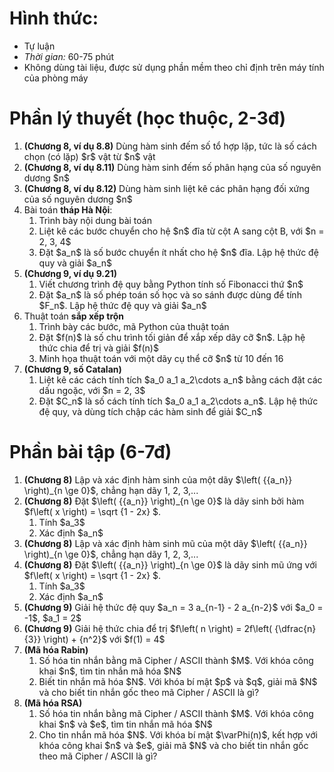 # Hình thức:
  * Tự luận
  * _Thời gian:_ 60-75 phút
  * Không dùng tài liệu, được sử dụng phần mềm theo chỉ định trên máy tính của phòng máy

# Phần lý thuyết (học thuộc, 2-3đ)
<ol>
 <li><b>(Chương 8, ví dụ 8.8)</b>
  Dùng hàm sinh đếm số tổ hợp lặp, tức là số cách chọn (có lặp) $r$ vật từ $n$ vật
 </li>
 
 <li><b>(Chương 8, ví dụ 8.11)</b>
  Dùng hàm sinh đếm số phân hạng của số nguyên dương $n$
 </li>
 
 <li><b>(Chương 8, ví dụ 8.12)</b>
  Dùng hàm sinh liệt kê các phân hạng đối xứng của số nguyên dương $n$
 </li>
 
 <li>Bài toán <b>tháp Hà Nội</b>:
  <ol>
   <li>Trình bày nội dung bài toán</li>
   <li>Liệt kê các bước chuyển cho hệ $n$ đĩa từ cột A sang cột B, với $n = 2, 3, 4$</li>
   <li>Đặt $a_n$ là số bước chuyển ít nhất cho hệ $n$ đĩa. Lập hệ thức đệ quy và giải $a_n$</li>
  </ol>
 </li>
 <li><b>(Chương 9, ví dụ 9.21)</b>
  <ol>
  <li>Viết chương trình đệ quy bằng Python tính số Fibonacci thứ $n$</li>
  <li>Đặt $a_n$ là số phép toán số học và so sánh được dùng để tính $F_n$. Lập hệ thức đệ quy và giải $a_n$</li>
  </ol>
 </li>
 <li>Thuật toán <b>sắp xếp trộn</b>
  <ol>
   <li>Trình bày các bước, mã Python của thuật toán</li>
   <li>Đặt $f(n)$ là số chu trình tối giản để xắp xếp dãy cỡ $n$. Lập hệ thức chia để trị và giải $f(n)$</li>
   <li>Minh họa thuật toán với một dãy cụ thể cỡ $n$ từ 10 đến 16</li>
  </ol>
 </li>

 <li><b>(Chương 9, số Catalan)</b>
  <ol>
   <li>Liệt kê các cách tính tích $a_0 a_1 a_2\cdots a_n$ bằng cách đặt các dấu ngoặc, với $n = 2, 3$</li>
   <li>Đặt $C_n$ là số cách tính tích $a_0 a_1 a_2\cdots a_n$. Lập hệ thức đệ quy, và dùng tích chập các hàm sinh để giải $C_n$</li>
  </ol>
 </li>
</ol>

# Phần bài tập (6-7đ)
<ol>
 <li><b>(Chương 8)</b>
  Lập và xác định hàm sinh của một dãy $\left( {{a_n}} \right)_{n \ge 0}$, chẳng hạn dãy 1, 2, 3,...
 </li>
 
 <li><b>(Chương 8)</b>
  Đặt $\left( {{a_n}} \right)_{n \ge 0}$ là dãy sinh bởi hàm $f\left( x \right) = \sqrt {1 - 2x} $.
  <ol>
   <li>Tính $a_3$</li>
   <li>Xác định $a_n$</li>
  </ol>
 </li>

<li><b>(Chương 8)</b>
  Lập và xác định hàm sinh mũ của một dãy $\left( {{a_n}} \right)_{n \ge 0}$, chẳng hạn dãy 1, 2, 3,...
 </li>
 
 <li><b>(Chương 8)</b>
  Đặt $\left( {{a_n}} \right)_{n \ge 0}$ là dãy sinh mũ ứng với $f\left( x \right) = \sqrt {1 - 2x} $.
  <ol>
   <li>Tính $a_3$</li>
   <li>Xác định $a_n$</li>
  </ol>
 </li>

 <li><b>(Chương 9)</b>
  Giải hệ thức đệ quy $a_n = 3 a_{n-1} - 2 a_{n-2}$ với $a_0 = -1$, $a_1 = 2$
 </li>

 <li><b>(Chương 9)</b>
  Giải hệ thức chia để trị $f\left( n \right) = 2f\left( {\dfrac{n}{3}} \right) + {n^2}$ với $f(1) = 4$
 </li>
 
 <li><b>(Mã hóa Rabin)</b>
  <ol>
   <li>Số hóa tin nhắn bằng mã Cipher / ASCII thành $M$. Với khóa công khai $n$, tìm tin nhắn mã hóa $N$</li>
   <li>Biết tin nhắn mã hóa $N$. Với khóa bí mật $p$ và $q$, giải mã $N$ và cho biết tin nhắn gốc theo mã Cipher / ASCII là gì?</li>
  </ol>
 </li>
 <li><b>(Mã hóa RSA)</b>
   <ol>
     <li>Số hóa tin nhắn bằng mã Cipher / ASCII thành $M$. Với khóa công khai $n$ và $e$, tìm tin nhắn mã hóa $N$</li>
     <li>Cho tin nhắn mã hóa $N$. Với khóa bí mật $\varPhi(n)$, kết hợp với khóa công khai $n$ và $e$, giải mã $N$ và cho biết tin nhắn gốc theo mã Cipher / ASCII là gì?</li>
   </ol>
 </li>
</ol>

